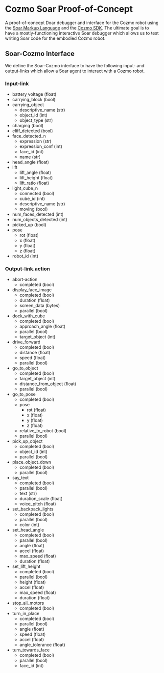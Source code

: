 # Cozmo Soar Proof-of-Concept

A proof-of-concept Doar debugger and interface for the Cozmo robot using the [Soar Markup
Language](https://soar.eecs.umich.edu/articles/articles/soar-markup-language-sml/78-sml-quick-start-guide) and the [Cozmo SDK](http://cozmosdk.anki.com/docs/index.html). The ultimate goal is
to have a mostly-functioning interactive Soar debugger which allows us to test writing Soar code 
for the embodied Cozmo robot.

## Soar-Cozmo Interface
We define the Soar-Cozmo interface to have the following input- and output-links which allow a 
Soar agent to interact with a Cozmo robot.

### Input-link
* battery_voltage (float)
* carrying_block (bool)
* carrying_object
  * descriptive_name (str)
  * object_id (int)
  * object_type (str)
* charging (bool)
* cliff_detected (bool)
* face_detected_n
  * expression (str)
  * expression_conf (int)
  * face_id (int)
  * name (str)
* head_angle (float)
* lift
  * lift_angle (float)
  * lift_height (float)
  * lift_ratio (float)
* light_cube_n
  * connected (bool)
  * cube_id (int)
  * descriptive_name (str)
  * moving (bool)
* num_faces_detected (int)
* num_objects_detected (int)
* picked_up (bool)
* pose 
  * rot (float)
  * x (float)
  * y (float)
  * z (float)
* robot_id (int)

### Output-link.action
* abort-action
  * completed (bool)
* display_face_image
  * completed (bool)
  * duration (float)
  * screen_data (bytes)
  * parallel (bool)
* dock_with_cube
  * completed (bool)
  * approach_angle (float)
  * parallel (bool)
  * target_object (int)
* drive_forward
  * completed (bool)
  * distance (float)
  * speed (float)
  * parallel (bool)
* go_to_object
  * completed (bool)
  * target_object (int)
  * distance_from_object (float)
  * parallel (bool)
* go_to_pose
  * completed (bool)
  * pose
    * rot (float)
    * x (float)
    * y (float)
    * z (float)
  * relative_to_robot (bool)
  * parallel (bool)
* pick_up_object
  * completed (bool)
  * object_id (int)
  * parallel (bool)
* place_object_down 
  * completed (bool)
  * parallel (bool)
* say_text
  * completed (bool)
  * parallel (bool)
  * text (str)
  * duration_scale (float)
  * voice_pitch (float)
* set_backpack_lights
  * completed (bool)
  * parallel (bool)
  * color (int)
* set_head_angle
  * completed (bool)
  * parallel (bool)
  * angle (float)
  * accel (float)
  * max_speed (float)
  * duration (float)
* set_lift_height
  * completed (bool)
  * parallel (bool)
  * height (float)
  * accel (float)
  * max_speed (float)
  * duration (float)
* stop_all_motors
  * completed (bool)
* turn_in_place
  * completed (bool)
  * parallel (bool)
  * angle (float)
  * speed (float)
  * accel (float)
  * angle_tolerance (float)
* turn_towards_face
  * completed (bool)
  * parallel (bool)
  * face_id (int)
  